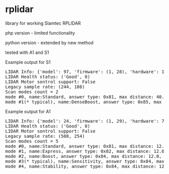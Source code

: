 # rplidar

library for working Slamtec RPLIDAR

php version - limited functionality

python version - extended by new method

tested with A1 and S1

Example output for S1
<pre>
LIDAR Info: {'model': 97, 'firmware': (1, 28), 'hardware': 18, 'serialnumber': '7E11EAF2C5E19BCFC2E19FF589C34509'}
LIDAR Health status: ('Good', 0)
LIDAR Motor sontrol support: False
Legacy sample rate: (244, 108)
Scan modes count = 2
mode #0, name:Standard, answer type: 0x81, max distance: 40.0, sample duration: 244.0
mode #1(* typical), name:DenseBoost, answer type: 0x85, max distance: 40.0, sample duration: 108.0
</pre>

Example output for A1
<pre>
LIDAR Info: {'model': 24, 'firmware': (1, 29), 'hardware': 7, 'serialnumber': 'BE569A86C0E09CC7A2E09DF72C843077'}
LIDAR Health status: ('Good', 0)
LIDAR Motor sontrol support: False
Legacy sample rate: (508, 254)
Scan modes count = 5
mode #0, name:Standard, answer type: 0x81, max distance: 12.0, sample duration: 508.0
mode #1, name:Express, answer type: 0x82, max distance: 12.0, sample duration: 254.0
mode #2, name:Boost, answer type: 0x84, max distance: 12.0, sample duration: 127.0
mode #3(* typical), name:Sensitivity, answer type: 0x84, max distance: 12.0, sample duration: 127.0
mode #4, name:Stability, answer type: 0x84, max distance: 12.0, sample duration: 201.0
</pre>